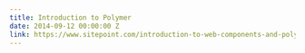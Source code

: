 ```yaml
---
title: Introduction to Polymer
date: 2014-09-12 00:00:00 Z
link: https://www.sitepoint.com/introduction-to-web-components-and-polymer-tutorial
---
```



